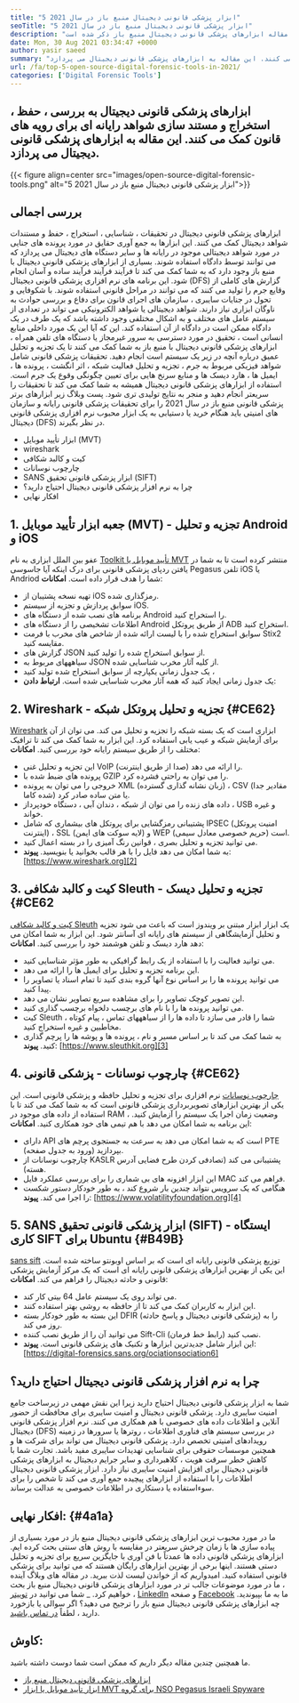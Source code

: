 ```yaml
---
title: "5 ابزار پزشکی قانونی دیجیتال منبع باز در سال 2021" 
seoTitle: "5 ابزار پزشکی قانونی دیجیتال منبع باز در سال 2021" 
description: "ابزار پزشکی قانونی دیجیتال برای ساده و آسان فرآیند پزشکی قانونی برای رویه های قانونی کمک می کند. در این مقاله ابزارهای پزشکی قانونی دیجیتال منبع باز ذکر شده است." 
date: Mon, 30 Aug 2021 03:34:47 +0000
author: yasir saeed
summary: "ابزارهای پزشکی قانونی دیجیتال به بررسی ، حفظ ، استخراج و مستند سازی شواهد رایانه ای برای رویه های قانون کمک می کنند. این مقاله به ابزارهای پزشکی قانونی دیجیتال می پردازد." 
url: /fa/top-5-open-source-digital-forensic-tools-in-2021/
categories: ['Digital Forensic Tools']
---
```


## ابزارهای پزشکی قانونی دیجیتال به بررسی ، حفظ ، استخراج و مستند سازی شواهد رایانه ای برای رویه های قانون کمک می کنند. این مقاله به ابزارهای پزشکی قانونی دیجیتال می پردازد.

{{< figure align=center src="images/open-source-digital-forensic-tools.png" alt="5 ابزار پزشکی قانونی دیجیتال منبع باز در سال 2021">}}


## **بررسی اجمالی**
ابزارهای پزشکی قانونی دیجیتال در تحقیقات ، شناسایی ، استخراج ، حفظ و مستندات شواهد دیجیتال کمک می کنند. این ابزارها به جمع آوری حقایق در مورد پرونده های جنایی در مورد شواهد دیجیتالی موجود در رایانه ها و سایر دستگاه های دیجیتال می پردازد که می توانند توسط دادگاه استفاده شوند. بسیاری از ابزارهای پزشکی قانونی دیجیتال با منبع باز وجود دارد که به شما کمک می کند تا فرآیند فرآیند فرآیند ساده و آسان انجام شود. این برنامه های نرم افزاری پزشکی قانونی دیجیتال (DFS) گزارش های کاملی از وقایع جرم را تولید می کنند که می توانند در مراحل قانونی استفاده شوند. با شکوفایی و تحول در جنایات سایبری ، سازمان های اجرای قانون برای دفاع و بررسی حوادث به ناوگان ابزاری نیاز دارند.
شواهد دیجیتالی یا شواهد الکترونیکی می تواند در تعدادی از سیستم عامل های مختلف و به اشکال مختلفی وجود داشته باشد که یک طرف در یک دادگاه ممکن است در دادگاه از آن استفاده کند. این که آیا این یک مورد داخلی منابع انسانی است ، تحقیق در مورد دسترسی به سرور غیرمجاز یا دستگاه های تلفن همراه ، ابزارهای پزشکی قانونی دیجیتال با منبع باز به شما کمک می کنند تا یک تجزیه و تحلیل عمیق درباره آنچه در زیر یک سیستم است انجام دهید. تحقیقات پزشکی قانونی شامل شواهد فیزیکی مربوط به جرم ، تجزیه و تحلیل فعالیت شبکه ، اثر انگشت ، پرونده ها ، ایمیل ها ، هارد دیسک ها و منابع سرنخ هایی برای تعیین چگونگی وقوع یک جرم است. استفاده از ابزارهای پزشکی قانونی دیجیتال همیشه به شما کمک می کند تا تحقیقات را سریعتر انجام دهید و منجر به نتایج تولیدی تری شود.
پست وبلاگ زیر ابزارهای برتر پزشکی قانونی منبع باز در سال 2021 را برای تحقیقات پزشکی قانونی رایانه و سازمان های امنیتی باید هنگام خرید یا دستیابی به یک ابزار محبوب نرم افزاری پزشکی قانونی دیجیتال (DFS) در نظر بگیرند.
  * ابزار تأیید موبایل (MVT)
  * wireshark
  * کیت و کالبد شکافی
  * چارچوب نوسانات
  * SANS ابزار پزشکی قانونی تحقیق (SIFT)
  * چرا به نرم افزار پزشکی قانونی دیجیتال احتیاج دارید؟
  * افکار نهایی

## 1. جعبه ابزار تأیید موبایل (MVT) - تجزیه و تحلیل Android و iOS
عفو بین الملل ابزاری به نام [Toolkit تأیید موبایل یا MVT][1] منتشر کرده است تا به شما در یافتن ردپای پزشکی قانونی برای درک اینکه آیا جاسوسی Pegasus تلفن iOS یا Andriod شما را هدف قرار داده است.
**امکانات**:
  * تهیه نسخه پشتیبان از iOS رمزگذاری شده.
  * سوابق پردازش و تجزیه از سیستم iOS.
  * برنامه های نصب شده از دستگاه های Android را استخراج کنید.
  * اطلاعات تشخیصی را از دستگاه های Android از طریق پروتکل ADB استخراج کنید.
  * سوابق استخراج شده را با لیست ارائه شده از شاخص های مخرب با فرمت Stix2 مقایسه کنید.
  * گزارش های JSON از سوابق استخراج شده را تولید کنید.
  * سیاهههای مربوط به JSON از کلیه آثار مخرب شناسایی شده.
  * یک جدول زمانی یکپارچه از سوابق استخراج شده تولید کنید ،
  * یک جدول زمانی ایجاد کنید که همه آثار مخرب شناسایی شده است.
**ارتباط دادن**:

## 2. Wireshark - تجزیه و تحلیل پروتکل شبکه   {#CE62}
[Wireshark][2] ابزاری است که یک بسته شبکه را تجزیه و تحلیل می کند. می توان از آن برای آزمایش شبکه و عیب یابی استفاده کرد. این ابزار به شما کمک می کند تا ترافیک مختلف را از طریق سیستم رایانه خود بررسی کنید.
**امکانات**:
  * این تجزیه و تحلیل غنی VoIP (صدا از طریق اینترنت) را ارائه می دهد.
  * پرونده های ضبط شده با GZIP را می توان به راحتی فشرده کرد.
  * خروجی را می توان به پرونده XML (زبان نشانه گذاری گسترده) ، CSV (مقادیر جدا شده کاما) یا متن ساده صادر کرد.
  * داده های زنده را می توان از شبکه ، دندان آبی ، دستگاه خودپرداز ، USB و غیره خواند.
  * پشتیبانی رمزگشایی برای پروتکل های بیشماری که شامل IPSEC (امنیت پروتکل اینترنت) ، SSL (لایه سوکت های ایمن) و WEP (حریم خصوصی معادل سیمی) است.
  * می توانید تجزیه و تحلیل بصری ، قوانین رنگ آمیزی را در بسته اعمال کنید.
  * به شما امکان می دهد فایل را با هر قالب بخوانید یا بنویسید.
**پیوند**: [https://www.wireshark.org][2]

## 3. کیت و کالبد شکافی Sleuth - تجزیه و تحلیل دیسک   {#CE62
[کیت و کالبد شکافی Sleuth][3] یک ابزار ابزار مبتنی بر ویندوز است که باعث می شود تجزیه و تحلیل آزمایشگاهی از سیستم های رایانه ای آسانتر شود. این ابزار به شما امکان می دهد هارد دیسک و تلفن هوشمند خود را بررسی کنید.
**امکانات**:
  * می توانید فعالیت را با استفاده از یک رابط گرافیکی به طور مؤثر شناسایی کنید.
  * این برنامه تجزیه و تحلیل برای ایمیل ها را ارائه می دهد.
  * می توانید پرونده ها را بر اساس نوع آنها گروه بندی کنید تا تمام اسناد یا تصاویر را پیدا کنید.
  * این تصویر کوچک تصاویر را برای مشاهده سریع تصاویر نشان می دهد.
  * می توانید پرونده ها را با نام های برچسب دلخواه برچسب گذاری کنید.
  * کیت Sleuth شما را قادر می سازد تا داده ها را از سیاهههای تماس ، پیام کوتاه ، مخاطبین و غیره استخراج کنید.
  * به شما کمک می کند تا بر اساس مسیر و نام ، پرونده ها و پوشه ها را پرچم گذاری کنید.
**پیوند**: [https://www.sleuthkit.org][3]

## 4. چارچوب نوسانات - پزشکی قانونی   {#CE62}
[چارچوب نوسانات][4] نرم افزاری برای تجزیه و تحلیل حافظه و پزشکی قانونی است. این یکی از بهترین ابزارهای تصویربرداری پزشکی قانونی است که به شما کمک می کند تا با استفاده از داده های موجود در RAM ، وضعیت زمان اجرا یک سیستم را آزمایش کنید. این برنامه به شما امکان می دهد با هم تیمی های خود همکاری کنید.
**امکانات**:
  * دارای API است که به شما امکان می دهد به سرعت به جستجوی پرچم های PTE (ورود به جدول صفحه) بپردازید.
  * چارچوب نوسانات از KASLR پشتیبانی می کند (تصادفی کردن طرح فضایی آدرس هسته).
  * این ابزار افزونه های بی شماری را برای بررسی عملکرد فایل MAC فراهم می کند.
  * هنگامی که یک سرویس نتواند چندین بار شروع کند ، به طور خودکار دستور شکست را اجرا می کند.
**پیوند**: [https://www.volatilityfoundation.org][4]

## 5. SANS ابزار پزشکی قانونی تحقیق (SIFT) - ایستگاه کاری SIFT برای Ubuntu   {#B49B}
[sans sift][5] توزیع پزشکی قانونی رایانه ای است که بر اساس اوبونتو ساخته شده است. این یکی از بهترین ابزارهای پزشکی قانونی رایانه ای است که یک مرکز آزمایش پزشکی قانونی و حادثه دیجیتال را فراهم می کند.
**امکانات**:
  * می تواند روی یک سیستم عامل 64 بیتی کار کند.
  * این ابزار به کاربران کمک می کند تا از حافظه به روشی بهتر استفاده کنند.
  * این بسته به طور خودکار بسته DFIR (پزشکی قانونی دیجیتال و پاسخ حادثه) را به روز می کند.
  * می توانید آن را از طریق نصب کننده Sift-Cli (رابط خط فرمان) نصب کنید.
  * این ابزار شامل جدیدترین ابزارها و تکنیک های پزشکی قانونی است.
**پیوند**: [https://digital-forensics.sans.org/ociationsociation6]

## چرا به نرم افزار پزشکی قانونی دیجیتال احتیاج دارید؟
شما به ابزار پزشکی قانونی دیجیتال احتیاج دارید زیرا این نقش مهمی در زیرساخت جامع امنیت سایبری دارد. پزشکی قانونی دیجیتال و امنیت سایبری برای محافظت از حضور آنلاین و اطلاعات داده های خصوصی با هم همکاری می کنند. نرم افزار پزشکی قانونی دیجیتال (DFS) در بررسی سیستم های فناوری اطلاعات ، روترها یا سرورها در زمینه رویدادهای امنیتی تخصص دارد.
پزشکی قانونی دیجیتال می تواند برای شرکت ها و همچنین موسسات حقوقی برای شناسایی تهدیدات سایبری مفید باشد. تجارت شما با کاهش خطر سرقت هویت ، کلاهبرداری و سایر جرایم دیجیتال به ابزارهای پزشکی قانونی دیجیتال برای افزایش امنیت سایبری نیاز دارد. ابزار پزشکی قانونی دیجیتال اطلاعات را با استفاده از ابزارهای پیچیده جمع آوری می کند تا شخص را برای سوءاستفاده یا دستکاری در اطلاعات خصوصی به عدالت برساند.

## افکار نهایی:   {#4a1a}
ما در مورد محبوب ترین ابزارهای پزشکی قانونی دیجیتال منبع باز در مورد بسیاری از پیاده سازی ها با زمان چرخش سریعتر در مقایسه با روش های سنتی بحث کرده ایم. ابزارهای پزشکی قانونی داده ها عمدتاً با فن آوری با جایگزین سریع برای تجزیه و تحلیل دستی هستند. اینها برخی از بهترین ابزارهای رایگان هستند که می توانید برای پزشکی قانونی استفاده کنید. امیدواریم که از خواندن لیست لذت ببرید. در مقاله های وبلاگ آینده ، ما در مورد موضوعات جالب تر در مورد ابزارهای پزشکی قانونی دیجیتال منبع باز بحث خواهیم کرد.
_ شما می توانید در [توییتر][7] ، [LinkedIn][8] و صفحه [Facebook][9] ما به ما بپیوندید. چه ابزارهای پزشکی قانونی دیجیتال منبع باز را ترجیح می دهید؟ اگر سوالی یا بازخورد دارید ، لطفاً [در تماس باشید][10].

## کاوش:
ما همچنین چندین مقاله دیگر داریم که ممکن است شما دوست داشته باشید.
  * [ابزارهای پزشکی قانونی دیجیتال منبع باز][11]
  * [ابزار تأیید موبایل یا ابزار MVT برای گروه NSO Pegasus Israeli Spyware][1]

  
[1]: https://products.containerize.com/digital-forensic-software/mvt/
[2]: https://www.wireshark.org/
[3]: https://www.sleuthkit.org/
[4]: https://www.volatilityfoundation.org/
[5]: https://www.sans.org/tools/sift-workstation/
[6]: https://digital-forensics.sans.org/community/downloads/
[7]: https://twitter.com/containerize_co
[8]: https://www.linkedin.com/company/containerize/
[9]: http://facebook.com/containerize
[10]: mailto:yasir.saeed@aspose.com
[11]: https://products.containerize.com/digital-forensic-software/
